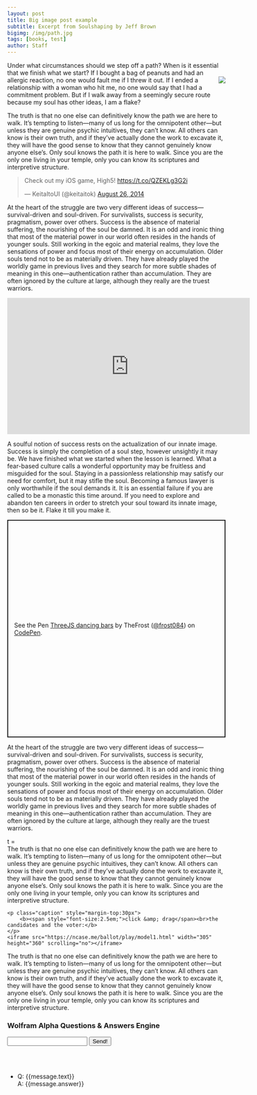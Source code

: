 ```yaml
---
layout: post
title: Big image post example
subtitle: Excerpt from Soulshaping by Jeff Brown
bigimg: /img/path.jpg
tags: [books, test]
author: Staff
---
```


Under what circumstances should we step off a path? When is it essential that we finish what we start? If I bought a bag of peanuts and had an allergic reaction, no one would fault me if I threw it out. <img style="float: right;" src="http://casual-effects.com/markdeep/robot.jpg"> If I ended a relationship  with a woman who hit me, no one would say that I had a commitment problem. But if I walk away from a seemingly secure route because my soul has other ideas, I am a flake?

The truth is that no one else can definitively know the path we are here to walk. It’s tempting to listen—many of us long for the omnipotent other—but unless they are genuine psychic intuitives, they can’t know. All others can know is their own truth, and if they’ve actually done the work to excavate it, they will have the good sense to know that they cannot genuinely know anyone else’s. Only soul knows the path it is here to walk. Since you are the only one living in your temple, only you can know its scriptures and interpretive structure.

<blockquote class="twitter-tweet"><p lang="en" dir="ltr">Check out my iOS game, High5! <a href="https://t.co/QZEKLg3G2i">https://t.co/QZEKLg3G2i</a></p>&mdash; KeitaItoUI (@keitaitok) <a href="https://twitter.com/keitaitok/status/504110217940836353?ref_src=twsrc%5Etfw">August 26, 2014</a></blockquote> <script async src="https://platform.twitter.com/widgets.js" charset="utf-8"></script>

At the heart of the struggle are two very different ideas of success—survival-driven and soul-driven. For survivalists, success is security, pragmatism, power over others. Success is the absence of material suffering, the nourishing of the soul be damned. It is an odd and ironic thing that most of the material power in our world often resides in the hands of younger souls. Still working in the egoic and material realms, they love the sensations of power and focus most of their energy on accumulation. Older souls tend not to be as materially driven. They have already played the worldly game in previous lives and they search for more subtle shades of meaning in this one—authentication rather than accumulation. They are often ignored by the culture at large, although they really are the truest warriors.

<div class="iframeVideo">
<iframe width="560" height="315" src="https://www.youtube.com/embed/ymYjwsFz8iM" frameborder="0" allow="accelerometer; autoplay; encrypted-media; gyroscope; picture-in-picture" allowfullscreen=""></iframe>
</div>

A soulful notion of success rests on the actualization of our innate image. Success is simply the completion of a soul step, however unsightly it may be. We have finished what we started when the lesson is learned. What a fear-based culture calls a wonderful opportunity may be fruitless and misguided for the soul. Staying in a passionless relationship may satisfy our need for comfort, but it may stifle the soul. Becoming a famous lawyer is only worthwhile if the soul demands it. It is an essential failure if you are called to be a monastic this time around. If you need to explore and abandon ten careers in order to stretch your soul toward its innate image, then so be it. Flake it till you make it.

<p class="codepen" data-height="503" data-theme-id="0" data-default-tab="js,result" data-user="frost084" data-slug-hash="WgjOEE" style="height: 503px; box-sizing: border-box; display: flex; align-items: center; justify-content: center; border: 2px solid; margin: 1em 0; padding: 1em;" data-pen-title="ThreeJS dancing bars">
  <span>See the Pen <a href="https://codepen.io/frost084/pen/WgjOEE/">
  ThreeJS dancing bars</a> by TheFrost (<a href="https://codepen.io/frost084">@frost084</a>)
  on <a href="https://codepen.io">CodePen</a>.</span>
</p>
<script async src="https://static.codepen.io/assets/embed/ei.js"></script>

At the heart of the struggle are two very different ideas of success—survival-driven and soul-driven. For survivalists, success is security, pragmatism, power over others. Success is the absence of material suffering, the nourishing of the soul be damned. It is an odd and ironic thing that most of the material power in our world often resides in the hands of younger souls. Still working in the egoic and material realms, they love the sensations of power and focus most of their energy on accumulation. Older souls tend not to be as materially driven. They have already played the worldly game in previous lives and they search for more subtle shades of meaning in this one—authentication rather than accumulation. They are often ignored by the culture at large, although they really are the truest warriors.

<p><link href="https://rmarcus.info/blog//assets/weierstrass/nouislider.min.css" rel="stylesheet" />
<script src="https://rmarcus.info/blog//assets/weierstrass/nouislider.min.js"></script>
<script src="https://rmarcus.info/blog//assets/weierstrass/weierstrass.min.js"></script></p>

<div align="center">
  <canvas id="weierstrass" width="400px" height="300px">
  </canvas>
</div>
<div style="align: center;">
  t = <span id="tvalue"></span>
  <div style="display: inline-block; width: 70%; padding-left: 30px;">
    <div id="tslider"></div>
  </div>
</div>
The truth is that no one else can definitively know the path we are here to walk. It’s tempting to listen—many of us long for the omnipotent other—but unless they are genuine psychic intuitives, they can’t know. All others can know is their own truth, and if they’ve actually done the work to excavate it, they will have the good sense to know that they cannot genuinely know anyone else’s. Only soul knows the path it is here to walk. Since you are the only one living in your temple, only you can know its scriptures and interpretive structure.

<link href="https://ncase.me/ballot/css/index.css" rel="stylesheet" />

<div class="sim-intro">

	<p class="caption" style="margin-top:30px">
		<b><span style="font-size:2.5em;">click &amp; drag</span><br>the candidates and the voter:</b>
	</p>
	<iframe src="https://ncase.me/ballot/play/model1.html" width="305" height="360" scrolling="no"></iframe>

</div>
The truth is that no one else can definitively know the path we are here to walk. It’s tempting to listen—many of us long for the omnipotent other—but unless they are genuine psychic intuitives, they can’t know. All others can know is their own truth, and if they’ve actually done the work to excavate it, they will have the good sense to know that they cannot genuinely know anyone else’s. Only soul knows the path it is here to walk. Since you are the only one living in your temple, only you can know its scriptures and interpretive structure.

  <script src="https://cdn.pubnub.com/sdk/javascript/pubnub.4.5.0.js"></script>
  <script src="https://ajax.googleapis.com/ajax/libs/angularjs/1.5.8/angular.min.js"></script>
  <script src="https://cdn.pubnub.com/sdk/pubnub-angular/pubnub-angular-4.0.2.js"></script>
  <script src="https://cdnjs.cloudflare.com/ajax/libs/underscore.js/1.8.3/underscore-min.js"></script>

<div class="container" ng-app="PubNubAngularApp" ng-controller="MyQandACtrl">

<h3>Wolfram Alpha Questions &amp; Answers Engine</h3>

<input ng-model="toSend" />
<input type="button" ng-click="publish()" value="Send!" />

<br /><br />

<ul>
  <li ng-repeat="message in messages track by $index">
    Q: {{message.text}}
    <br />
    A: {{message.answer}}
  </li>
</ul>

</div>

<script>
angular.module('PubNubAngularApp', ["pubnub.angular.service"])
.controller('MyQandACtrl', function($rootScope, $scope, Pubnub) {
  $scope.messages     = [];
  $scope.channel   = 'wolfram-channel-v2';
  if (!$rootScope.initialized) {
    Pubnub.init({
      publishKey: 'pub-c-85736cb2-5b04-47bf-98e3-f08b3d5de1d4',
      subscribeKey: 'sub-c-63d99dd4-9e71-11e9-806d-8e5101bba1a5',
      ssl:true
    });
    $rootScope.initialized = true;
  }
  var msgCallback = function(payload) {
    $scope.$apply(function() {
      $scope.messages.unshift(payload);
    });
  };
  $scope.publish = function() {
    Pubnub.publish({
      channel: $scope.channel,
      message: {text:$scope.toSend}
    });
    $scope.toSend = "";
  };
  Pubnub.subscribe({ channels: [$scope.channel] });
  Pubnub.addListener({ message: msgCallback });
});
</script>
